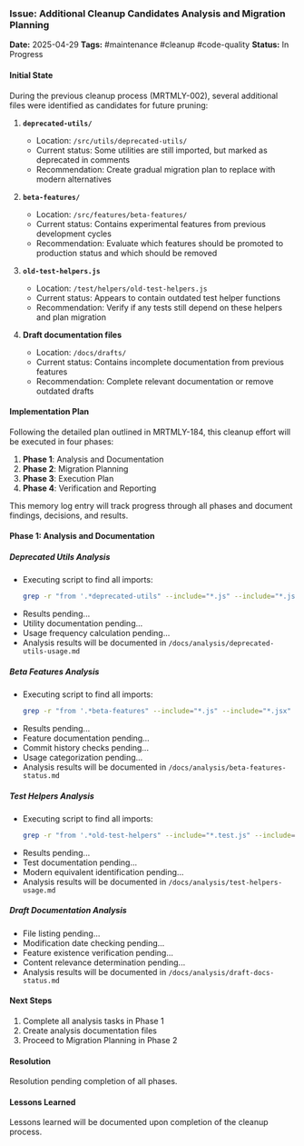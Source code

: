 <!-- filepath: /Users/ken/Workspace/ken-guru/github-copilot-agent-assisted-next-app/docs/logged_memories/MRTMLY-185-additional-cleanup-candidates.md -->
### Issue: Additional Cleanup Candidates Analysis and Migration Planning
**Date:** 2025-04-29
**Tags:** #maintenance #cleanup #code-quality
**Status:** In Progress

#### Initial State
During the previous cleanup process (MRTMLY-002), several additional files were identified as candidates for future pruning:

1. **`deprecated-utils/`**
   - Location: `/src/utils/deprecated-utils/`
   - Current status: Some utilities are still imported, but marked as deprecated in comments
   - Recommendation: Create gradual migration plan to replace with modern alternatives

2. **`beta-features/`**
   - Location: `/src/features/beta-features/`
   - Current status: Contains experimental features from previous development cycles
   - Recommendation: Evaluate which features should be promoted to production status and which should be removed

3. **`old-test-helpers.js`**
   - Location: `/test/helpers/old-test-helpers.js`
   - Current status: Appears to contain outdated test helper functions
   - Recommendation: Verify if any tests still depend on these helpers and plan migration

4. **Draft documentation files**
   - Location: `/docs/drafts/`
   - Current status: Contains incomplete documentation from previous features
   - Recommendation: Complete relevant documentation or remove outdated drafts

#### Implementation Plan

Following the detailed plan outlined in MRTMLY-184, this cleanup effort will be executed in four phases:

1. **Phase 1**: Analysis and Documentation
2. **Phase 2**: Migration Planning
3. **Phase 3**: Execution Plan
4. **Phase 4**: Verification and Reporting

This memory log entry will track progress through all phases and document findings, decisions, and results.

#### Phase 1: Analysis and Documentation
##### Deprecated Utils Analysis

- Executing script to find all imports:
  ```bash
  grep -r "from '.*deprecated-utils" --include="*.js" --include="*.jsx" --include="*.ts" --include="*.tsx" src/
  ```
- Results pending...
- Utility documentation pending...
- Usage frequency calculation pending...
- Analysis results will be documented in `/docs/analysis/deprecated-utils-usage.md`

##### Beta Features Analysis

- Executing script to find all imports:
  ```bash
  grep -r "from '.*beta-features" --include="*.js" --include="*.jsx" --include="*.ts" --include="*.tsx" src/
  ```
- Results pending...
- Feature documentation pending...
- Commit history checks pending...
- Usage categorization pending...
- Analysis results will be documented in `/docs/analysis/beta-features-status.md`

##### Test Helpers Analysis

- Executing script to find all imports:
  ```bash
  grep -r "from '.*old-test-helpers" --include="*.test.js" --include="*.spec.js" --include="*.test.ts" --include="*.spec.ts" test/
  ```
- Results pending...
- Test documentation pending...
- Modern equivalent identification pending...
- Analysis results will be documented in `/docs/analysis/test-helpers-usage.md`

##### Draft Documentation Analysis

- File listing pending...
- Modification date checking pending...
- Feature existence verification pending...
- Content relevance determination pending...
- Analysis results will be documented in `/docs/analysis/draft-docs-status.md`

#### Next Steps

1. Complete all analysis tasks in Phase 1
2. Create analysis documentation files
3. Proceed to Migration Planning in Phase 2

#### Resolution
Resolution pending completion of all phases.

#### Lessons Learned
Lessons learned will be documented upon completion of the cleanup process.
